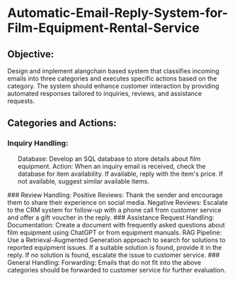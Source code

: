 # Automatic-Email-Reply-System-for-Film-Equipment-Rental-Service

## Objective:
Design and implement alangchain based  system that classifies incoming emails into three categories and executes specific actions based on the category. The system should enhance customer interaction by providing automated responses tailored to inquiries, reviews, and assistance requests.
## Categories and Actions:
### Inquiry Handling:
  <ul>Database: Develop an SQL database to store details about film equipment.
  Action: When an inquiry email is received, check the database for item availability.
  If available, reply with the item's price.
  If not available, suggest similar available items.</ul>
### Review Handling:
  Positive Reviews: Thank the sender and encourage them to share their experience on social media.
  Negative Reviews: Escalate to the CRM system for follow-up with a phone call from customer service and offer a gift voucher in the reply.
### Assistance Request Handling:
  Documentation: Create a document with frequently asked questions about film equipment using ChatGPT or from equipment manuals.
  RAG Pipeline: Use a Retrieval-Augmented Generation approach to search for solutions to reported equipment issues.
  If a suitable solution is found, provide it in the reply.
  If no solution is found, escalate the issue to customer service.
### General Handling:
  Forwarding: Emails that do not fit into the above categories should be forwarded to customer service for further evaluation.
